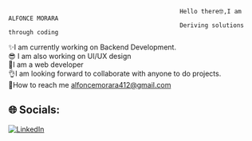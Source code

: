                                                     Hello there🤓,I am ALFONCE MORARA
                                                    Deriving solutions through coding  
 ✨I am currently working on Backend Development.<br>😎 I am also working on UI/UX design<br>🦈I am a web developer<br>👌I am looking forward to collaborate with anyone to do projects.<br>📃How to reach me alfoncemorara412@gmail.com<br>


## 🌐 Socials:
[![LinkedIn](https://img.shields.io/badge/LinkedIn-%230077B5.svg?logo=linkedin&logoColor=white)](https://linkedin.com/in/https://www.linkedin.com/in/alphonce-morara/) 



